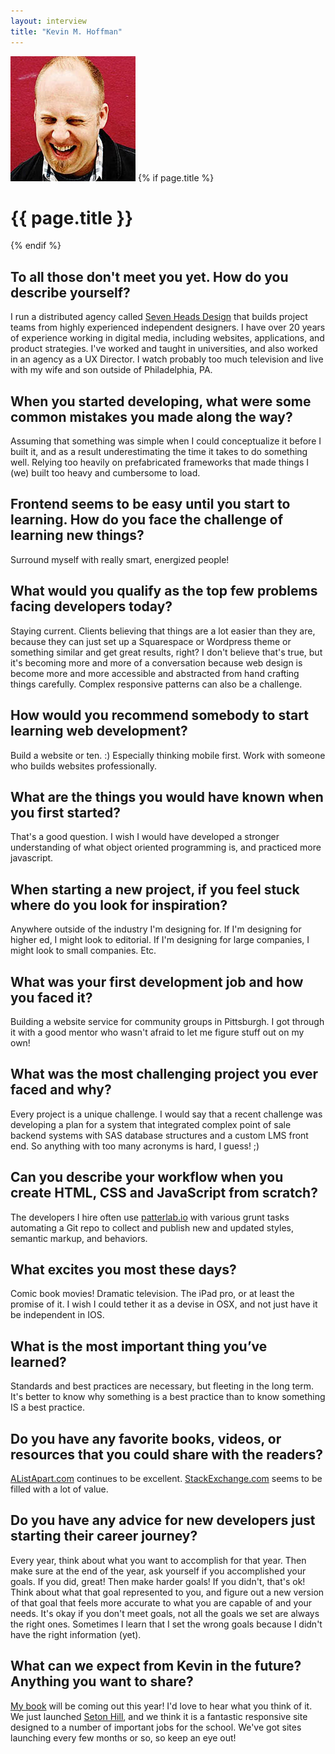 ```yaml
---
layout: interview
title: "Kevin M. Hoffman"
---
```

<img class="" src="/assets/images/portrait-kevin-m-hoffman.jpg" alt="Photo Kevin M. Hoffman by Michelle Gray"  />
{% if page.title %}
  <h1 class="">{{ page.title }}</h1>
{% endif %}

## To all those don't meet you yet. How do you describe yourself?

I run a distributed agency called [Seven Heads Design](http://www.sevenheadsdesign.com) that builds project teams from highly experienced independent designers. I have over 20 years of experience working in digital media, including websites, applications, and product strategies. I've worked and taught in universities, and also worked in an agency as a UX Director. I watch probably too much television and live with my wife and son outside of Philadelphia, PA.

## When you started developing, what were some common mistakes you made along the way?

Assuming that something was simple when I could conceptualize it before I built it, and as a result underestimating the time it takes to do something well. Relying too heavily on prefabricated frameworks that made things I (we) built too heavy and cumbersome to load.

## Frontend seems to be easy until you start to learning. How do you face the challenge of learning new things?

Surround myself with really smart, energized people!

## What would you qualify as the top few problems facing developers today?

Staying current. Clients believing that things are a lot easier than they are, because they can just set up a Squarespace or Wordpress theme or something similar and get great results, right? I don't believe that's true, but it's becoming more and more of a conversation because web design is become more and more accessible and abstracted from hand crafting things carefully. Complex responsive patterns can also be a challenge.

## How would you recommend somebody to start learning web development?

Build a website or ten. :) Especially thinking mobile first. Work with someone who builds websites professionally.

## What are the things you would have known when you first started?

That's a good question. I wish I would have developed a stronger understanding of what object oriented programming is, and practiced more javascript.

## When starting a new project, if you feel stuck where do you look for inspiration?

Anywhere outside of the industry I'm designing for. If I'm designing for higher ed, I might look to editorial. If I'm designing for large companies, I might look to small companies. Etc.

## What was your first development job and how you faced it?

Building a website service for community groups in Pittsburgh. I got through it with a good mentor who wasn't afraid to let me figure stuff out on my own!

## What was the most challenging project you ever faced and why?

Every project is a unique challenge. I would say that a recent challenge was developing a plan for a system that integrated complex point of sale backend systems with SAS database structures and a custom LMS front end. So anything with too many acronyms is hard, I guess! ;)

## Can you describe your workflow when you create HTML, CSS and JavaScript from scratch?

The developers I hire often use [patterlab.io](http://patternlab.io) with various grunt tasks automating a Git repo to collect and publish new and updated styles, semantic markup, and behaviors.

## What excites you most these days?

Comic book movies! Dramatic television. The iPad pro, or at least the promise of it. I wish I could tether it as a devise in OSX, and not just have it be independent in IOS.

## What is the most important thing you’ve learned?

Standards and best practices are necessary, but fleeting in the long term. It's better to know why something is a best practice than to know something IS a best practice.

## Do you have any favorite books, videos, or resources that you could share with the readers?

[AListApart.com](http://alistapart.com) continues to be excellent. [StackExchange.com](http://stackexchange.com) seems to be filled with a lot of value.

## Do you have any advice for new developers just starting their career journey?

Every year, think about what you want to accomplish for that year. Then make sure at the end of the year, ask yourself if you accomplished your goals. If you did, great! Then make harder goals! If you didn't, that's ok! Think about what that goal represented to you, and figure out a new version of that goal that feels more accurate to what you are capable of and your needs. It's okay if you don't meet goals, not all the goals we set are always the right ones. Sometimes I learn that I set the wrong goals because I didn't have the right information (yet).

## What can we expect from Kevin in the future? Anything you want to share?

[My book](http://rosenfeldmedia.com/books/meeting-design)  will be coming out this year! I'd love to hear what you think of it. We just launched [Seton Hill](http://www.setonhill.edu), and we think it is a fantastic responsive site designed to a number of important jobs for the school. We've got sites launching every few months or so, so keep an eye out!
